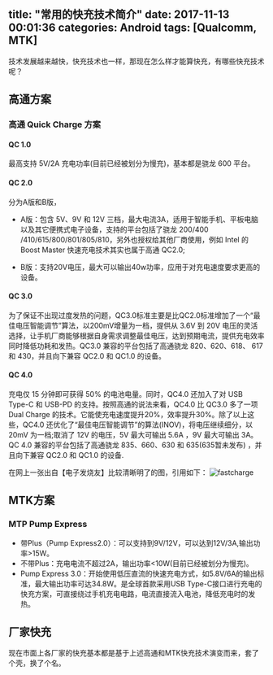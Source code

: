 title: "常用的快充技术简介"
date: 2017-11-13 00:01:36
categories: Android
tags: [Qualcomm, MTK]
---
技术发展越来越快，快充技术也一样，那现在怎么样才能算快充，有哪些快充技术呢？

## 高通方案
### 高通 Quick Charge 方案
#### QC 1.0
最高支持 5V/2A 充电功率(目前已经被划分为慢充)，基本都是骁龙 600 平台。
<!--more-->
#### QC 2.0
分为A版和B版，
- A版：包含 5V、9V 和 12V 三档，最大电流3A，适用于智能手机、平板电脑以及其它便携式电子设备，支持的平台包括了骁龙 200/400 /410/615/800/801/805/810，另外也授权给其他厂商使用，例如 Intel 的 Boost Master 快速充电技术其实也属于高通 QC2.0;

- B版：支持20V电压，最大可以输出40w功率，应用于对充电速度要求更高的设备。

#### QC 3.0
为了保证不出现过度发热的问题，QC3.0标准主要是比QC2.0标准增加了一个“最佳电压智能调节”算法，以200mV增量为一档，提供从 3.6V 到 20V 电压的灵活选择，让手机厂商能够根据自身需求调整最佳电压，达到预期电流，提供充电效率同时降低功耗和发热。QC3.0 兼容的平台包括了高通骁龙 820、620、618、 617 和 430，并且向下兼容 QC2.0 和 QC1.0 的设备。

#### QC 4.0
充电仅 15 分钟即可获得 50% 的电池电量。同时，QC4.0 还加入了对 USB Type-C 和 USB-PD 的支持。按照高通的说法来看，QC4.0 比 QC3.0 多了一项 Dual Charge 的技术。它能使充电速度提升20%，效率提升30%。除了以上这些，QC4.0 还优化了“最佳电压智能调节”的算法(INOV)，将电压继续细分，以 20mV 为一档;取消了 12V 的电压，5V 最大可输出 5.6A ，9V 最大可输出 3A。QC 4.0 兼容的平台包括了高通骁龙 835、660、630 和 635(635暂未发布) ，并且向下兼容 QC2.0 和 QC1.0 的设备.

在网上一张出自【电子发烧友】比较清晰明了的图，引用如下：
![fastcharge](https://andylee-1258982386.cos.ap-chengdu.myqcloud.com/android/qcom/fastcharge.png)

## MTK方案
### MTP Pump Express
- 带Plus（Pump Express2.0）：可以支持到9V/12V，可以达到12V/3A,输出功率>15W。
- 不带Plus：充电电流不超过2A，输出功率<10W(目前已经被划分为慢充)。
- Pump Express 3.0：开始使用低压直流的快速充电方式，如5.8V/6A的输出标准，最大输出功率可达34.8W。是全球首款采用USB Type-C接口进行充电的快充方案，可直接绕过手机充电电路，电流直接流入电池，降低充电时的发热。


## 厂家快充
现在市面上各厂家的快充基本都是基于上述高通和MTK快充技术演变而来，套了个壳，换了个名。
